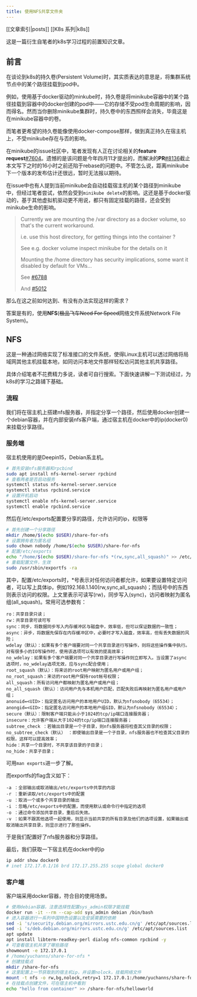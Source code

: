 ```yaml
---
title: 使用NFS共享文件夹
---
```

[[文章索引|posts]] [[K8s 系列|k8s]]

这是一篇衍生自笔者的k8s学习过程的前置知识文章。

## 前言
在谈论到k8s的持久卷(Persistent Volume)时，其实质表达的意思是，将集群系统节点中的某个路径挂载到pod中。

例如，使用基于docker驱动的minkube时，持久卷是将minikube容器中的某个路径挂载到容器中的docker创建的pod中——它的存储不受pod生命周期的影响，因而得名。然而当你删除minikube集群时，持久卷中的东西照样会消失，毕竟这是在minikube容器中的卷。

而笔者更希望的持久卷能像使用docker-compose那样，做到真正持久在宿主机上，不受minikube存在与否的影响。

在minikube的issue社区中，笔者发现有人正在讨论相关的**feature request**[#7604](https://github.com/kubernetes/minikube/issues/7604)。遗憾的是该问题是今年四月11才提出的，而解决的**PR**[#8136](https://github.com/kubernetes/minikube/pull/8136)截止本文写下之时的16小时之前还陷于rebase的问题中。不管怎么说，距离minikube下一个版本的发布估计还很远，暂时无法报以期待。

在issue中也有人提到当前minikube会自动挂载宿主机的某个路径到minikube中，但经过笔者尝试，依然会受到`minikube delete`的影响。这还是基于docker驱动的，基于其他虚拟机驱动更不用说，都只有固定挂载的路径，还会受到minikube生命的影响。
> Currently we are mounting the /var directory as a docker volume, so that's the current workaround.
>
> i.e. use this host directory, for getting things into the container ?
>
> See e.g. docker volume inspect minikube for the details on it
>
> Mounting the /home directory has security implications, some want it disabled by default for VMs...
>
> See [#6788](https://github.com/kubernetes/minikube/issues/6788)
>
> And [#5012](https://github.com/kubernetes/minikube/issues/5012)

那么在这之前如何达到、有没有办法实现这样的需求？

答案是有的，使用**NFS**(~~极品飞车Need For Speed~~网络文件系统Network File System)。

## NFS
这是一种通过网络实现了标准接口的文件系统，使得Linux主机可以透过网络将局域网其他主机挂载本地，如同访问本地文件那样轻松访问其他主机共享路径。

具体介绍笔者不花费精力多说，读者可自行搜索。下面快速讲解一下测试经过，为k8s的学习之路铺下基础。

### 流程
我们将在宿主机上搭建nfs服务器，并指定分享一个路径，然后使用docker创建一个debian容器，并在内部安装nfs客户端，通过宿主机在docker中的ip(docker0)来挂载分享路径。

### 服务端
宿主机使用的是Deepin15，Debian系主机。

```bash
# 首先安装nfs服务器和rpcbind
sudo apt install nfs-kernel-server rpcbind
# 查看两者是否启动服务
systemctl status nfs-kernel-server.service
systemctl status rpcbind.service
# 设置开机启动
systemctl enable nfs-kernel-server.service
systemctl enable rpcbind.service
```
然后在/etc/exports配置要分享的路径，允许访问的ip，权限等
```bash
# 首先创建一个分享路径
mkdir /home/$(echo $USER)/share-for-nfs
# 设置拥有者为匿名组
sudo chown nobody /home/$(echo $USER)/share-for-nfs
# 配置/etc/exports
echo "/home/$(echo $USER)/share-for-nfs *(rw,sync,all_squash)" >> /etc/exports
# 重载配置文件，生效
sudo /usr/sbin/exportfs -ra
```
其中，配置/etc/exports时，*号表示对任何访问者都允许，如果要设置特定访问者，可以写上具体ip，例如192.168.1.140(rw,sync,all_squash)；而括号中的东西则表示访问的权限。上文里表示可读写(rw)，同步写入(sync)，访问者映射为匿名组(all_squash)。常用可选参数有：
```
ro：共享目录只读；
rw：共享目录可读可写
sync：同步，将数据同步写入内存缓冲区与磁盘中，效率低，但可以保证数据的一致性；
async：异步，将数据先保存在内存缓冲区中，必要时才写入磁盘，效率高，但有丢失数据的风险；
wdelay（默认）：如果有多个客户端要对同一个共享目录进行写操作，则将这些操作集中执行。对有很多小的IO写操作时，使用该选项可以有效的提高效率；
no_wdelay：如果有多个客户端要对同一个共享目录进行写操作则立即写入。当设置了async选项时，no_wdelay选项无效，应与sync配合使用；
root_squash（默认）：将来访的root用户映射为匿名用户或用户组；
no_root_squash：来访的root用户保持root帐号权限；
all_squash：所有访问用户都映射为匿名用户或用户组；
no_all_squash（默认）：访问用户先与本机用户匹配，匹配失败后再映射为匿名用户或用户组；
anonuid=<UID>：指定匿名访问用户的本地用户UID，默认为nfsnobody（65534）；
anongid=<GID>：指定匿名访问用户的本地用户组GID，默认为nfsnobody（65534）；
secure（默认）：限制客户端只能从小于1024的tcp/ip端口连接服务器；
insecure：允许客户端从大于1024的tcp/ip端口连接服务器；
subtree_check ：若输出目录是一个子目录，则nfs服务器将检查其父目录的权限；
no_subtree_check（默认） ：即使输出目录是一个子目录，nfs服务器也不检查其父目录的权限，这样可以提高效率；
hide：共享一个目录时，不共享该目录的子目录；
no_hide：共享子目录；
```
可用`man exports`进一步了解。

而exportfs的flag含义如下：
```
-a ：全部输出或取消输出/etc/exports中共享的内容
-r ：重新读取/etc/exports中的配置
-u ：取消一个或多个共享目录的输出
-i ：忽略/etc/exports中的配置，而使用默认或命令行中指定的选项
-o ：通过命令添加共享目录，重启后失效。
-v ：如果不跟其他选项一起使用，则显示当前共享的所有目录及他们的选项设置，如果输出或取消输出共享目录，则显示进行了那些操作。
```
于是我们配置好了nfs服务器和分享路径。

最后，我们获取一下宿主机在docker中的ip
```bash
ip addr show docker0
# inet 172.17.0.1/16 brd 172.17.255.255 scope global docker0
```

### 客户端
客户端采用docker容器，符合目的使用场景。

```bash
# 使用debian容器，注意选择性配置sys_admin权限才能挂载
docker run -it --rm --cap-add sys_admin debian /bin/bash
# 进入容器进行一系列中国特色设置以及安装需要的依赖
sed -i 's/security.debian.org/mirrors.ustc.edu.cn/g' /etc/apt/sources.list
sed -i 's/deb.debian.org/mirrors.ustc.edu.cn/g' /etc/apt/sources.list
apt update
apt install libterm-readkey-perl dialog nfs-common rpcbind -y
# 可查看宿主机共享了哪些路径
showmount -e 172.17.0.1
# /home/yuchanns/share-for-nfs *
# 创建挂载点
mkdir /share-for-nfs
# 这里配置上一节获取到的宿主机ip，并设置nolock，挂载网络文件
mount -t nfs -o rw,bg,nolock,retry=1 172.17.0.1:/home/yuchanns/share-for-nfs /share-for-nfs
# 在挂载点创建文件，可在宿主机中看到
echo "hello from container" >> /share-for-nfs/helloworld
```
